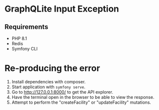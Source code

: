 # GraphQLite Input Exception

## Requirements

- PHP 8.1
- Redis
- Symfony CLI

# Re-producing the error

1. Install dependencies with composer.
2. Start application with `symfony serve`.
3. Go to http://127.0.0.1:8000/ to get the API explorer.
4. Have the terminal open in the browser to be able to view the response.
5. Attempt to perform the "createFacility" or "updateFacility" mutations.